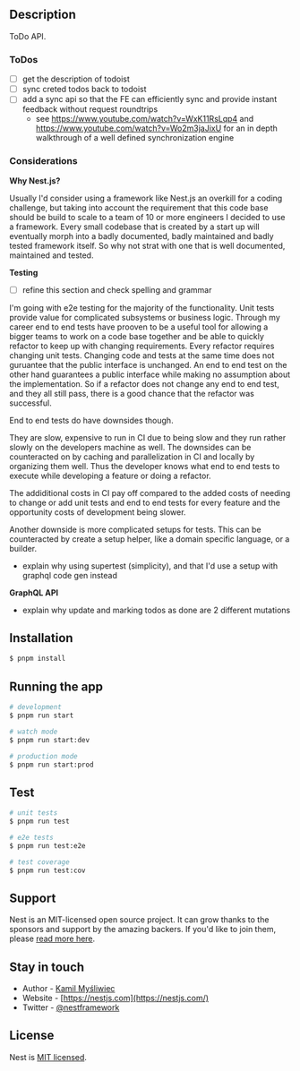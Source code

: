 ## Description

ToDo API.

### ToDos

- [ ] get the description of todoist
- [ ] sync creted todos back to todoist
- [ ] add a sync api so that the FE can efficiently sync and provide instant feedback without request roundtrips
    - see https://www.youtube.com/watch?v=WxK11RsLqp4 and https://www.youtube.com/watch?v=Wo2m3jaJixU for an in depth walkthrough of a well defined synchronization engine

### Considerations

**Why Nest.js?**

Usually I'd consider using a framework like Nest.js an overkill for a coding challenge, but taking into account the requirement that this code base should be build to scale to a team of 10 or more engineers I decided to use a framework. Every small codebase that is created by a start up will eventually morph into a badly documented, badly maintained and badly tested framework itself. So why not strat with one that is well documented, maintained and tested.

**Testing**

* [ ] refine this section and check spelling and grammar

I'm going with e2e testing for the majority of the functionality. Unit tests provide value for complicated subsystems or business logic. Through my career end to end tests have prooven to be a useful tool for allowing a bigger teams to work on a code base together and be able to quickly refactor to keep up with changing requirements. Every refactor requires changing unit tests. Changing code and tests at the same time does not guruantee that the public interface is unchanged. An end to end test on the other hand guarantees a public interface while making no assumption about the implementation. So if a refactor does not change any end to end test, and they all still pass, there is a good chance that the refactor was successful.

End to end tests do have downsides though. 

They are slow, expensive to run in CI due to being slow and they run rather slowly on the developers machine as well. The downsides can be counteracted on by caching and parallelization in CI and locally by organizing them well. Thus the developer knows what end to end tests to execute while developing a feature or doing a refactor. 

The addiditional costs in CI pay off compared to the added costs of needing to change or add unit tests and end to end tests for every feature and the opportunity costs of development being slower.

Another downside is more complicated setups for tests. This can be counteracted by create a setup helper, like a domain specific language, or a builder.

* explain why using supertest (simplicity), and that I'd use a setup with graphql code gen instead

**GraphQL API**

* explain why update and marking todos as done are 2 different mutations


## Installation

```bash
$ pnpm install
```

## Running the app

```bash
# development
$ pnpm run start

# watch mode
$ pnpm run start:dev

# production mode
$ pnpm run start:prod
```

## Test

```bash
# unit tests
$ pnpm run test

# e2e tests
$ pnpm run test:e2e

# test coverage
$ pnpm run test:cov
```

## Support

Nest is an MIT-licensed open source project. It can grow thanks to the sponsors and support by the amazing backers. If you'd like to join them, please [read more here](https://docs.nestjs.com/support).

## Stay in touch

- Author - [Kamil Myśliwiec](https://kamilmysliwiec.com)
- Website - [https://nestjs.com](https://nestjs.com/)
- Twitter - [@nestframework](https://twitter.com/nestframework)

## License

Nest is [MIT licensed](LICENSE).
